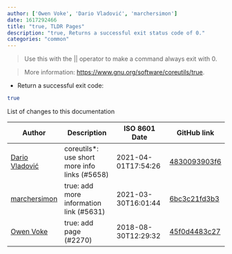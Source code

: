 ```yaml
---
author: ['Owen Voke', 'Dario Vladović', 'marchersimon']
date: 1617292466
title: "true, TLDR Pages"
description: "true, Returns a successful exit status code of 0."
categories: "common"
---
```

> Use this with the || operator to make a command always exit with 0.

> More information: <https://www.gnu.org/software/coreutils/true>.

- Return a successful exit code:

```bash
true
```
List of changes to this documentation


Author | Description | ISO 8601 Date | GitHub link
------|-----|-----|-----
[Dario Vladović](mailto:d.vladimyr@gmail.com) | coreutils*: use short more info links (#5658) | 2021-04-01T17:54:26 | [4830093903f6](https://github.com/tldr-pages/tldr/commit/4830093903f66ccf3ebbc2ecf477286e45edac59)
[marchersimon](mailto:50295997+marchersimon@users.noreply.github.com) | true: add more information link (#5631) | 2021-03-30T16:01:44 | [6bc3c21fd3b3](https://github.com/tldr-pages/tldr/commit/6bc3c21fd3b38f871803440d7a74913617dffe8c)
[Owen Voke](mailto:owzie123@gmail.com) | true: add page (#2270) | 2018-08-30T12:29:32 | [45f0d4483c27](https://github.com/tldr-pages/tldr/commit/45f0d4483c2776969c4156689928d391dc4cd5e8)

